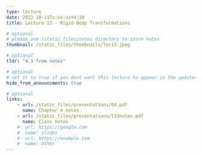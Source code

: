 ```yaml
---
type: lecture
date: 2022-10-11Tx:xx:xx+4:30
title: Lecture 13 - Rigid Body Transformations

# optional
# please use /static_files/notes directory to store notes
thumbnail: /static_files/thumbnails/lec13.jpeg

# optional
tldr: "4.1 from notes"

# optional
# set it to true if you dont want this lecture to appear in the updates section
hide_from_announcments: true

# optional
links:
    - url: /static_files/presentations/04.pdf
      name: Chapter 4 notes
    - url: /static_files/presentations/l13notes.pdf
      name: Class notes
    #- url: https://google.com
    #  name: slides
    #- url: https://example.com
    #  name: other
---
```

<!-- Other additional contents using markdown -->

